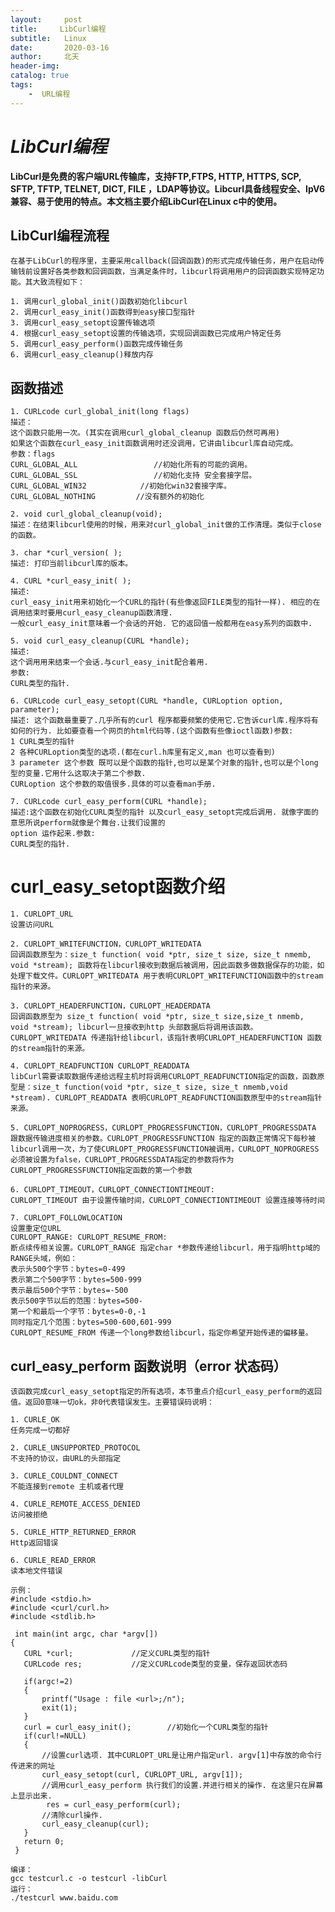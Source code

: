 ```yaml
---
layout:     post
title:     LibCurl编程
subtitle:   Linux
date:       2020-03-16
author:     北天
header-img: 
catalog: true
tags:
    -  URL编程
---
```

# *LibCurl编程*

**LibCurl是免费的客户端URL传输库，支持FTP,FTPS, HTTP, HTTPS, SCP, SFTP, TFTP, TELNET, DICT, FILE ，LDAP等协议。Libcurl具备线程安全、IpV6兼容、易于使用的特点。本文档主要介绍LibCurl在Linux c中的使用。**

## LibCurl编程流程
    在基于LibCurl的程序里，主要采用callback(回调函数)的形式完成传输任务，用户在启动传输钱前设置好各类参数和回调函数，当满足条件时，libcurl将调用用户的回调函数实现特定功能。其大致流程如下：

    1. 调用curl_global_init()函数初始化libcurl
    2. 调用curl_easy_init()函数得到easy接口型指针
    3. 调用curl_easy_setopt设置传输选项
    4. 根据curl_easy_setopt设置的传输选项，实现回调函数已完成用户特定任务
    5. 调用curl_easy_perform()函数完成传输任务
    6. 调用curl_easy_cleanup()释放内存

## 函数描述

    1. CURLcode curl_global_init(long flags)
    描述：
    这个函数只能用一次。(其实在调用curl_global_cleanup 函数后仍然可再用)
    如果这个函数在curl_easy_init函数调用时还没调用，它讲由libcurl库自动完成。
    参数：flags
    CURL_GLOBAL_ALL                 //初始化所有的可能的调用。
    CURL_GLOBAL_SSL                 //初始化支持 安全套接字层。
    CURL_GLOBAL_WIN32            //初始化win32套接字库。
    CURL_GLOBAL_NOTHING         //没有额外的初始化

    2. void curl_global_cleanup(void);
    描述：在结束libcurl使用的时候，用来对curl_global_init做的工作清理。类似于close的函数。

    3. char *curl_version( );
    描述: 打印当前libcurl库的版本。

    4. CURL *curl_easy_init( );
    描述:
    curl_easy_init用来初始化一个CURL的指针(有些像返回FILE类型的指针一样). 相应的在调用结束时要用curl_easy_cleanup函数清理.
    一般curl_easy_init意味着一个会话的开始. 它的返回值一般都用在easy系列的函数中.

    5. void curl_easy_cleanup(CURL *handle);
    描述:
    这个调用用来结束一个会话.与curl_easy_init配合着用.
    参数:
    CURL类型的指针.

    6. CURLcode curl_easy_setopt(CURL *handle, CURLoption option, parameter);
    描述: 这个函数最重要了.几乎所有的curl 程序都要频繁的使用它.它告诉curl库.程序将有如何的行为. 比如要查看一个网页的html代码等.(这个函数有些像ioctl函数)参数:
    1 CURL类型的指针
    2 各种CURLoption类型的选项.(都在curl.h库里有定义,man 也可以查看到)
    3 parameter 这个参数 既可以是个函数的指针,也可以是某个对象的指针,也可以是个long型的变量.它用什么这取决于第二个参数.
    CURLoption 这个参数的取值很多.具体的可以查看man手册.

    7. CURLcode curl_easy_perform(CURL *handle);
    描述:这个函数在初始化CURL类型的指针 以及curl_easy_setopt完成后调用. 就像字面的意思所说perform就像是个舞台.让我们设置的
    option 运作起来.参数:
    CURL类型的指针.

# curl_easy_setopt函数介绍

    1. CURLOPT_URL
    设置访问URL

    2. CURLOPT_WRITEFUNCTION，CURLOPT_WRITEDATA
    回调函数原型为：size_t function( void *ptr, size_t size, size_t nmemb, void *stream); 函数将在libcurl接收到数据后被调用，因此函数多做数据保存的功能，如处理下载文件。CURLOPT_WRITEDATA 用于表明CURLOPT_WRITEFUNCTION函数中的stream指针的来源。

    3. CURLOPT_HEADERFUNCTION，CURLOPT_HEADERDATA
    回调函数原型为 size_t function( void *ptr, size_t size,size_t nmemb, void *stream); libcurl一旦接收到http 头部数据后将调用该函数。CURLOPT_WRITEDATA 传递指针给libcurl，该指针表明CURLOPT_HEADERFUNCTION 函数的stream指针的来源。

    4. CURLOPT_READFUNCTION CURLOPT_READDATA
    libCurl需要读取数据传递给远程主机时将调用CURLOPT_READFUNCTION指定的函数，函数原型是：size_t function(void *ptr, size_t size, size_t nmemb,void *stream). CURLOPT_READDATA 表明CURLOPT_READFUNCTION函数原型中的stream指针来源。

    5. CURLOPT_NOPROGRESS，CURLOPT_PROGRESSFUNCTION，CURLOPT_PROGRESSDATA
    跟数据传输进度相关的参数。CURLOPT_PROGRESSFUNCTION 指定的函数正常情况下每秒被libcurl调用一次，为了使CURLOPT_PROGRESSFUNCTION被调用，CURLOPT_NOPROGRESS必须被设置为false，CURLOPT_PROGRESSDATA指定的参数将作为CURLOPT_PROGRESSFUNCTION指定函数的第一个参数

    6. CURLOPT_TIMEOUT，CURLOPT_CONNECTIONTIMEOUT:
    CURLOPT_TIMEOUT 由于设置传输时间，CURLOPT_CONNECTIONTIMEOUT 设置连接等待时间

    7. CURLOPT_FOLLOWLOCATION
    设置重定位URL
    CURLOPT_RANGE: CURLOPT_RESUME_FROM:
    断点续传相关设置。CURLOPT_RANGE 指定char *参数传递给libcurl，用于指明http域的RANGE头域，例如：
    表示头500个字节：bytes=0-499
    表示第二个500字节：bytes=500-999
    表示最后500个字节：bytes=-500
    表示500字节以后的范围：bytes=500-
    第一个和最后一个字节：bytes=0-0,-1
    同时指定几个范围：bytes=500-600,601-999
    CURLOPT_RESUME_FROM 传递一个long参数给libcurl，指定你希望开始传递的偏移量。

## curl_easy_perform 函数说明（error 状态码）

    该函数完成curl_easy_setopt指定的所有选项，本节重点介绍curl_easy_perform的返回值。返回0意味一切ok，非0代表错误发生。主要错误码说明：

    1. CURLE_OK
    任务完成一切都好

    2. CURLE_UNSUPPORTED_PROTOCOL
    不支持的协议，由URL的头部指定

    3. CURLE_COULDNT_CONNECT
    不能连接到remote 主机或者代理

    4. CURLE_REMOTE_ACCESS_DENIED
    访问被拒绝

    5. CURLE_HTTP_RETURNED_ERROR
    Http返回错误

    6. CURLE_READ_ERROR
    读本地文件错误

    示例：
    #include <stdio.h>
    #include <curl/curl.h>
    #include <stdlib.h>

     int main(int argc, char *argv[])
    {
       CURL *curl;             //定义CURL类型的指针
       CURLcode res;           //定义CURLcode类型的变量，保存返回状态码

       if(argc!=2)
       {
           printf("Usage : file <url>;/n");
           exit(1);
       }
       curl = curl_easy_init();        //初始化一个CURL类型的指针
       if(curl!=NULL)
       {
           //设置curl选项. 其中CURLOPT_URL是让用户指定url. argv[1]中存放的命令行传进来的网址
           curl_easy_setopt(curl, CURLOPT_URL, argv[1]);
           //调用curl_easy_perform 执行我们的设置.并进行相关的操作. 在这里只在屏幕上显示出来.
            res = curl_easy_perform(curl);
           //清除curl操作.
           curl_easy_cleanup(curl);
       }
       return 0;
     }

    编译：
    gcc testcurl.c -o testcurl -libCurl
    运行：
    ./testcurl www.baidu.com
